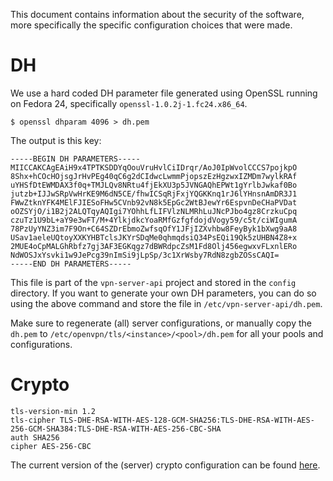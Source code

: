 This document contains information about the security of the software, more 
specifically the specific configuration choices that were made.

# DH

We use a hard coded DH parameter file generated using OpenSSL running on 
Fedora 24, specifically `openssl-1.0.2j-1.fc24.x86_64`.

    $ openssl dhparam 4096 > dh.pem

The output is this key:

```
-----BEGIN DH PARAMETERS-----
MIICCAKCAgEAiH9x4TPTKSDDYqOouVruHvlCiIDrqr/AoJ0IpWvolCCCS7pojkpO
8Shx+hCOcHOjsgJrHvPEg40qC6g2dCIdwcLwmmPjopszEzHgzwxIZMDm7wylkRAf
uYHSfDtEWMDAX3f0q+TMJLQv8NRtu4fjEkXU3p5JVNGAQhEPWt1gYrlbJwkaf0Bo
jutzb+IJJwSRpVwHrKE9M6dN5CE/fhwICSqRjFxjYQGKKnq1rJ6lYHnsnAmDR3J1
FWwZtknYFK4MElFJIESoFHw5CVnb92vN8k5EpGc2WtBJewYr6EspvnDeCHaPVDat
oOZSYjO/i1B2j2ALQTqyAQIgi7YOhhLfLIFVlzNLMRhLuJNcPJbo4gz8CrzkuCpq
czuTz1U9bL+aY9e3wFT/M+4YlkjdkcYoaRMfGzfgfdojdVogy59/c5t/ciWIgumA
78PzUyYNZ3im7F9On+C64SZDrEbmoZwfsqOfY1JFjIZXvhbw8FeyByk1bXwg9aA8
USav1aeleUQtoyXXKYHBTclsJKYrSDqMe0qhmqdsiQ34PsEQi19Qk5zUHBN4Z8+x
2MUE4oCpMALGhRbfz7gj3AF3EGKqgz7dBWRdpcZsM1Fd8Olj456egwxvFLxnlERo
NdWOSJxYsvki1w9JePcg39nImSi9jLpSp/3c1XrWsby7RdN8zgbZOSsCAQI=
-----END DH PARAMETERS-----
```

This file is part of the `vpn-server-api` project and stored in the `config` 
directory. If you want to generate your own DH parameters, you can do so 
using the above command and store the file in `/etc/vpn-server-api/dh.pem`.

Make sure to regenerate (all) server configurations, or manually copy the 
`dh.pem` to `/etc/openvpn/tls/<instance>/<pool>/dh.pem` for all your pools
and configurations.

# Crypto

    tls-version-min 1.2
    tls-cipher TLS-DHE-RSA-WITH-AES-128-GCM-SHA256:TLS-DHE-RSA-WITH-AES-256-GCM-SHA384:TLS-DHE-RSA-WITH-AES-256-CBC-SHA
    auth SHA256
    cipher AES-256-CBC

The current version of the (server) crypto configuration can be found 
[here](https://github.com/eduvpn/vpn-server-api/blob/master/src/SURFnet/VPN/Server/Config/OpenVpn.php).
